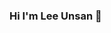 ### Hi I'm Lee Unsan 👋

<!--
**Lee-Unsan/Lee-unsan** is a ✨ _special_ ✨ repository because its `README.md` (this file) appears on your GitHub profile.

Here are some ideas to get you started:

- 🔭 I’m currently working on ...
- 🌱 I’m currently learning ...
- 👯 I’m looking to collaborate on ...
- 🤔 I’m looking for help with ...
- 💬 Ask me about ...
- 📫 How to reach me: ...
- 😄 Pronouns: ....
- ⚡ Fun fact: ....
I'm studying JS, JSP, SPRING, SPRINGBOOT, AWS
현재 중고경매 프로젝트 진행중 시큐리티 작업
너무 어렵군.. 아직 도전중 
추가로 테이핑 프로젝트 세팅중 세팅이 제일 힘드네
서류도 준비중
-->
